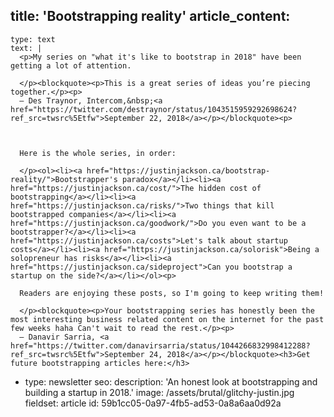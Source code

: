 title: 'Bootstrapping reality'
article_content:
  -
    type: text
    text: |
      <p>My series on "what it's like to bootstrap in 2018" have been getting a lot of attention.
      
      </p><blockquote><p>This is a great series of ideas you’re piecing together.</p><p>
      — Des Traynor, Intercom,&nbsp;<a href="https://twitter.com/destraynor/status/1043515959292698624?ref_src=twsrc%5Etfw">September 22, 2018</a></p></blockquote><p>
      
      
      
      Here is the whole series, in order:
      
      </p><ol><li><a href="https://justinjackson.ca/bootstrap-reality/">Bootstrapper's paradox</a></li><li><a href="https://justinjackson.ca/cost/">The hidden cost of bootstrapping</a></li><li><a href="https://justinjackson.ca/risks/">Two things that kill bootstrapped companies</a></li><li><a href="https://justinjackson.ca/goodwork/">Do you even want to be a bootstrapper?</a></li><li><a href="https://justinjackson.ca/costs">Let's talk about startup costs</a></li><li><a href="https://justinjackson.ca/solorisk">Being a solopreneur has risks</a></li><li><a href="https://justinjackson.ca/sideproject">Can you bootstrap a startup on the side?</a></li></ol><p>
      
      Readers are enjoying these posts, so I'm going to keep writing them!
      
      </p><blockquote><p>Your bootstrapping series has honestly been the most interesting business related content on the internet for the past few weeks haha Can't wait to read the rest.</p><p>
      — Danavir Sarria, <a href="https://twitter.com/danavirsarria/status/1044266832998412288?ref_src=twsrc%5Etfw">September 24, 2018</a></p></blockquote><h3>Get future bootstrapping articles here:</h3>
  -
    type: newsletter
seo:
  description: 'An honest look at bootstrapping and building a startup in 2018.'
  image: /assets/brutal/glitchy-justin.jpg
fieldset: article
id: 59b1cc05-0a97-4fb5-ad53-0a8a6aa0d92a
